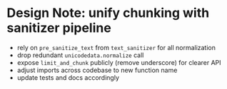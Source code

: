 # Design Note: unify chunking with sanitizer pipeline

- rely on `pre_sanitize_text` from `text_sanitizer` for all normalization
- drop redundant `unicodedata.normalize` call
- expose `limit_and_chunk` publicly (remove underscore) for clearer API
- adjust imports across codebase to new function name
- update tests and docs accordingly

